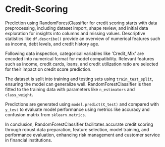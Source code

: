 # Credit-Scoring
Prediction using RandomForestClassifier for credit scoring starts with data preprocessing, including dataset import, shape review, and initial data exploration for insights into columns and missing values. Descriptive statistics like `df.describe()` provide an overview of numerical features such as income, debt levels, and credit history age.

Following data inspection, categorical variables like 'Credit_Mix' are encoded into numerical format for model compatibility. Relevant features such as income, credit cards, loans, and credit utilization ratio are selected for their impact on credit score prediction.

The dataset is split into training and testing sets using `train_test_split`, ensuring the model can generalize well. RandomForestClassifier is then fitted to the training data with parameters like `n_estimators` and `class_weight`.

Predictions are generated using `model.predict(X_test)` and compared with `y_test` to evaluate model performance using metrics like accuracy and confusion matrix from `sklearn.metrics`.

In conclusion, RandomForestClassifier facilitates accurate credit scoring through robust data preparation, feature selection, model training, and performance evaluation, enhancing risk management and customer service in financial institutions.
